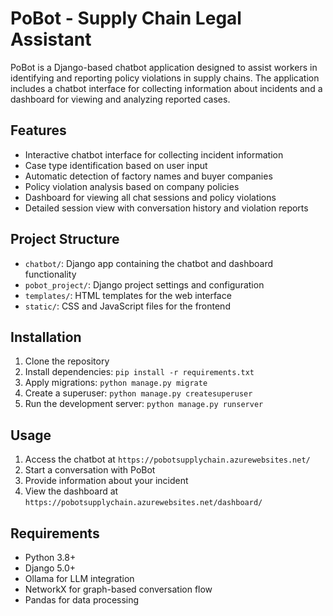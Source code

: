 # PoBot - Supply Chain Legal Assistant

PoBot is a Django-based chatbot application designed to assist workers in identifying and reporting policy violations in supply chains. The application includes a chatbot interface for collecting information about incidents and a dashboard for viewing and analyzing reported cases.

## Features

- Interactive chatbot interface for collecting incident information
- Case type identification based on user input
- Automatic detection of factory names and buyer companies
- Policy violation analysis based on company policies
- Dashboard for viewing all chat sessions and policy violations
- Detailed session view with conversation history and violation reports

## Project Structure

- `chatbot/`: Django app containing the chatbot and dashboard functionality
- `pobot_project/`: Django project settings and configuration
- `templates/`: HTML templates for the web interface
- `static/`: CSS and JavaScript files for the frontend

## Installation

1. Clone the repository
2. Install dependencies: `pip install -r requirements.txt`
3. Apply migrations: `python manage.py migrate`
4. Create a superuser: `python manage.py createsuperuser`
5. Run the development server: `python manage.py runserver`

## Usage

1. Access the chatbot at `https://pobotsupplychain.azurewebsites.net/`
2. Start a conversation with PoBot
3. Provide information about your incident
4. View the dashboard at `https://pobotsupplychain.azurewebsites.net/dashboard/`
## Requirements

- Python 3.8+
- Django 5.0+
- Ollama for LLM integration
- NetworkX for graph-based conversation flow
- Pandas for data processing

